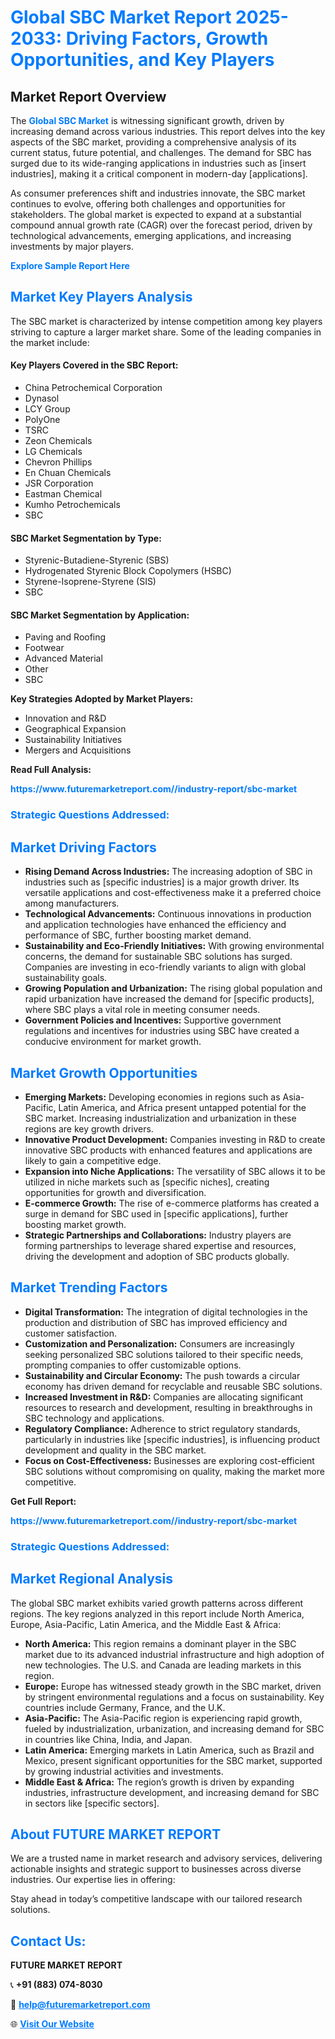 <h1 style="color: #007BFF;">Global SBC Market Report 2025-2033: Driving Factors, Growth Opportunities, and Key Players</h1>

<section id="overview">
<h2>Market Report Overview</h2>
<p>The <a href="https://www.futuremarketreport.com//industry-report/sbc-market" style="color: #007BFF; text-decoration: none;"><strong>Global SBC Market</strong></a> is witnessing significant growth, driven by increasing demand across various industries. This report delves into the key aspects of the SBC market, providing a comprehensive analysis of its current status, future potential, and challenges. The demand for SBC has surged due to its wide-ranging applications in industries such as [insert industries], making it a critical component in modern-day [applications].</p>
<p>As consumer preferences shift and industries innovate, the SBC market continues to evolve, offering both challenges and opportunities for stakeholders. The global market is expected to expand at a substantial compound annual growth rate (CAGR) over the forecast period, driven by technological advancements, emerging applications, and increasing investments by major players.</p>
</section>

<section id="overview">
<p><a href="https://www.futuremarketreport.com//request-sample/reportId=51742" style="color: #007BFF; text-decoration: none;"><strong>Explore Sample Report Here</strong></a></p>
</section>

<section id="key-players">
<h2 style="color: #007BFF;">Market Key Players Analysis</h2>
<p>The SBC market is characterized by intense competition among key players striving to capture a larger market share. Some of the leading companies in the market include:</p>
<h4>Key Players Covered in the SBC Report:</h4>
<ul><li>China Petrochemical Corporation</li><li>Dynasol</li><li>LCY Group</li><li>PolyOne</li><li>TSRC</li><li>Zeon Chemicals</li><li>LG Chemicals</li><li>Chevron Phillips</li><li>En Chuan Chemicals</li><li>JSR Corporation</li><li>Eastman Chemical</li><li>Kumho Petrochemicals</li><li>SBC</li></ul>
<h4>SBC Market Segmentation by Type:</h4>
<ul><li>Styrenic-Butadiene-Styrenic (SBS)</li><li>Hydrogenated Styrenic Block Copolymers (HSBC)</li><li>Styrene-Isoprene-Styrene (SIS)</li><li>SBC</li></ul>

<h4>SBC Market Segmentation by Application:</h4>
<ul><li>Paving and Roofing</li><li>Footwear</li><li>Advanced Material</li><li>Other</li><li>SBC</li></ul>
<p><strong>Key Strategies Adopted by Market Players:</strong></p>
<ul>
<li>Innovation and R&D</li>
<li>Geographical Expansion</li>
<li>Sustainability Initiatives</li>
<li>Mergers and Acquisitions</li>
</ul>
</section>

<section>
<p><strong>Read Full Analysis: </strong></p><a href="https://www.futuremarketreport.com//industry-report/sbc-market" style="color: #007BFF; text-decoration: none;"><strong>https://www.futuremarketreport.com//industry-report/sbc-market</strong></a>
<h3 style="color: #007BFF;">Strategic Questions Addressed:</h3>
</section>

<section id="driving-factors">
<h2 style="color: #007BFF;">Market Driving Factors</h2>
<ul>
<li><strong>Rising Demand Across Industries:</strong> The increasing adoption of SBC in industries such as [specific industries] is a major growth driver. Its versatile applications and cost-effectiveness make it a preferred choice among manufacturers.</li>
<li><strong>Technological Advancements:</strong> Continuous innovations in production and application technologies have enhanced the efficiency and performance of SBC, further boosting market demand.</li>
<li><strong>Sustainability and Eco-Friendly Initiatives:</strong> With growing environmental concerns, the demand for sustainable SBC solutions has surged. Companies are investing in eco-friendly variants to align with global sustainability goals.</li>
<li><strong>Growing Population and Urbanization:</strong> The rising global population and rapid urbanization have increased the demand for [specific products], where SBC plays a vital role in meeting consumer needs.</li>
<li><strong>Government Policies and Incentives:</strong> Supportive government regulations and incentives for industries using SBC have created a conducive environment for market growth.</li>
</ul>
</section>

<section id="growth-opportunities">
<h2 style="color: #007BFF;">Market Growth Opportunities</h2>
<ul>
<li><strong>Emerging Markets:</strong> Developing economies in regions such as Asia-Pacific, Latin America, and Africa present untapped potential for the SBC market. Increasing industrialization and urbanization in these regions are key growth drivers.</li>
<li><strong>Innovative Product Development:</strong> Companies investing in R&D to create innovative SBC products with enhanced features and applications are likely to gain a competitive edge.</li>
<li><strong>Expansion into Niche Applications:</strong> The versatility of SBC allows it to be utilized in niche markets such as [specific niches], creating opportunities for growth and diversification.</li>
<li><strong>E-commerce Growth:</strong> The rise of e-commerce platforms has created a surge in demand for SBC used in [specific applications], further boosting market growth.</li>
<li><strong>Strategic Partnerships and Collaborations:</strong> Industry players are forming partnerships to leverage shared expertise and resources, driving the development and adoption of SBC products globally.</li>
</ul>
</section>

<section id="trending-factors">
<h2 style="color: #007BFF;">Market Trending Factors</h2>
<ul>
<li><strong>Digital Transformation:</strong> The integration of digital technologies in the production and distribution of SBC has improved efficiency and customer satisfaction.</li>
<li><strong>Customization and Personalization:</strong> Consumers are increasingly seeking personalized SBC solutions tailored to their specific needs, prompting companies to offer customizable options.</li>
<li><strong>Sustainability and Circular Economy:</strong> The push towards a circular economy has driven demand for recyclable and reusable SBC solutions.</li>
<li><strong>Increased Investment in R&D:</strong> Companies are allocating significant resources to research and development, resulting in breakthroughs in SBC technology and applications.</li>
<li><strong>Regulatory Compliance:</strong> Adherence to strict regulatory standards, particularly in industries like [specific industries], is influencing product development and quality in the SBC market.</li>
<li><strong>Focus on Cost-Effectiveness:</strong> Businesses are exploring cost-efficient SBC solutions without compromising on quality, making the market more competitive.</li>
</ul>
</section>

<section>
<p><strong>Get Full Report: </strong></p><a href="https://www.futuremarketreport.com//industry-report/sbc-market" style="color: #007BFF; text-decoration: none;"><strong>https://www.futuremarketreport.com//industry-report/sbc-market</strong></a>
<h3 style="color: #007BFF;">Strategic Questions Addressed:</h3>
</section>


<section id="regional-analysis">
<h2 style="color: #007BFF;">Market Regional Analysis</h2>
<p>The global SBC market exhibits varied growth patterns across different regions. The key regions analyzed in this report include North America, Europe, Asia-Pacific, Latin America, and the Middle East & Africa:</p>
<ul>
<li><strong>North America:</strong> This region remains a dominant player in the SBC market due to its advanced industrial infrastructure and high adoption of new technologies. The U.S. and Canada are leading markets in this region.</li>
<li><strong>Europe:</strong> Europe has witnessed steady growth in the SBC market, driven by stringent environmental regulations and a focus on sustainability. Key countries include Germany, France, and the U.K.</li>
<li><strong>Asia-Pacific:</strong> The Asia-Pacific region is experiencing rapid growth, fueled by industrialization, urbanization, and increasing demand for SBC in countries like China, India, and Japan.</li>
<li><strong>Latin America:</strong> Emerging markets in Latin America, such as Brazil and Mexico, present significant opportunities for the SBC market, supported by growing industrial activities and investments.</li>
<li><strong>Middle East & Africa:</strong> The region’s growth is driven by expanding industries, infrastructure development, and increasing demand for SBC in sectors like [specific sectors].</li>
</ul>
</section>

<footer>
<h2 style="color: #007BFF;">About FUTURE MARKET REPORT</h2>
<p>We are a trusted name in market research and advisory services, delivering actionable insights and strategic support to businesses across diverse industries. Our expertise lies in offering:</p>

<p>Stay ahead in today’s competitive landscape with our tailored research solutions.</p>

<h2 style="color: #007BFF;">Contact Us:</h2>
<p><strong>FUTURE MARKET REPORT</strong></p>
<p>📞 <strong>+91 (883) 074-8030</strong></p>
<p>📧 <strong><a href="mailto:help@futuremarketreport.com" style="color: #007BFF;">help@futuremarketreport.com</a></strong></p>
<p>🌐 <strong><a href="https://www.futuremarketreport.com/" style="color: #007BFF;">Visit Our Website</a></strong></p>
</footer>